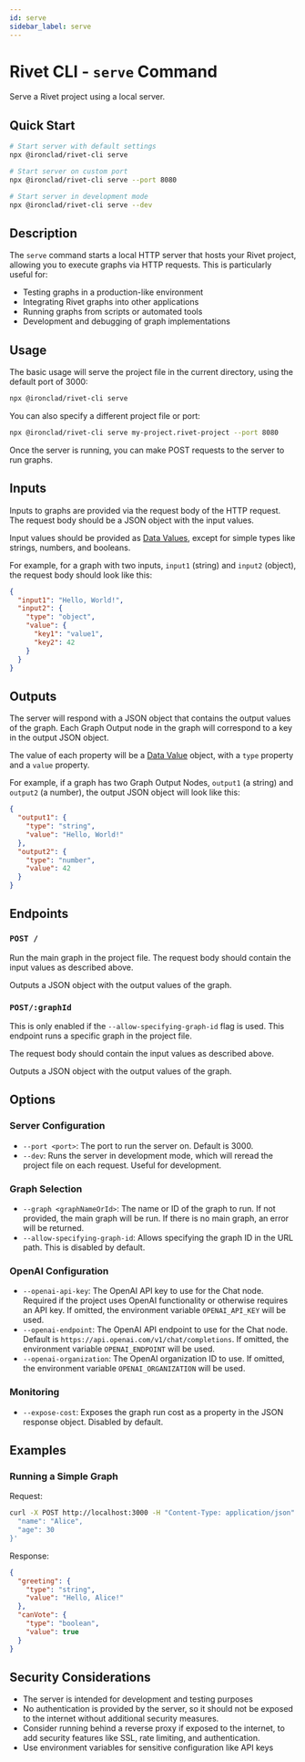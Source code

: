 ```yaml
---
id: serve
sidebar_label: serve
---
```


# Rivet CLI - `serve` Command

Serve a Rivet project using a local server.

## Quick Start

```bash
# Start server with default settings
npx @ironclad/rivet-cli serve

# Start server on custom port
npx @ironclad/rivet-cli serve --port 8080

# Start server in development mode
npx @ironclad/rivet-cli serve --dev
```

## Description

The `serve` command starts a local HTTP server that hosts your Rivet project, allowing you to execute graphs via HTTP requests. This is particularly useful for:

- Testing graphs in a production-like environment
- Integrating Rivet graphs into other applications
- Running graphs from scripts or automated tools
- Development and debugging of graph implementations

## Usage

The basic usage will serve the project file in the current directory, using the default port of 3000:

```bash
npx @ironclad/rivet-cli serve
```

You can also specify a different project file or port:

```bash
npx @ironclad/rivet-cli serve my-project.rivet-project --port 8080
```

Once the server is running, you can make POST requests to the server to run graphs.

## Inputs

Inputs to graphs are provided via the request body of the HTTP request. The request body should be a JSON object with the input values.

Input values should be provided as [Data Values](../user-guide/data-types.md), except for simple types like strings, numbers, and booleans.

For example, for a graph with two inputs, `input1` (string) and `input2` (object),
the request body should look like this:

```json
{
  "input1": "Hello, World!",
  "input2": {
    "type": "object",
    "value": {
      "key1": "value1",
      "key2": 42
    }
  }
}
```

## Outputs

The server will respond with a JSON object that contains the output values of the graph. Each Graph Output node in the graph will correspond to a key in the output JSON object.

The value of each property will be a [Data Value](../user-guide/data-types.md) object, with a `type` property and a `value` property.

For example, if a graph has two Graph Output Nodes, `output1` (a string) and `output2` (a number), the output JSON object will look like this:

```json
{
  "output1": {
    "type": "string",
    "value": "Hello, World!"
  },
  "output2": {
    "type": "number",
    "value": 42
  }
}
```

## Endpoints

### `POST /`

Run the main graph in the project file. The request body should contain the input values as described above.

Outputs a JSON object with the output values of the graph.

### `POST/:graphId`

This is only enabled if the `--allow-specifying-graph-id` flag is used. This endpoint runs a specific graph in the project file.

The request body should contain the input values as described above.

Outputs a JSON object with the output values of the graph.

## Options

### Server Configuration

- `--port <port>`: The port to run the server on. Default is 3000.
- `--dev`: Runs the server in development mode, which will reread the project file on each request. Useful for development.

### Graph Selection

- `--graph <graphNameOrId>`: The name or ID of the graph to run. If not provided, the main graph will be run. If there is no main graph, an error will be returned.
- `--allow-specifying-graph-id`: Allows specifying the graph ID in the URL path. This is disabled by default.

### OpenAI Configuration

- `--openai-api-key`: The OpenAI API key to use for the Chat node. Required if the project uses OpenAI functionality or otherwise requires an API key. If omitted, the environment variable `OPENAI_API_KEY` will be used.
- `--openai-endpoint`: The OpenAI API endpoint to use for the Chat node. Default is `https://api.openai.com/v1/chat/completions`. If omitted, the environment variable `OPENAI_ENDPOINT` will be used.
- `--openai-organization`: The OpenAI organization ID to use. If omitted, the environment variable `OPENAI_ORGANIZATION` will be used.

### Monitoring

- `--expose-cost`: Exposes the graph run cost as a property in the JSON response object. Disabled by default.

## Examples

### Running a Simple Graph

Request:

```bash
curl -X POST http://localhost:3000 -H "Content-Type: application/json" -d '{
  "name": "Alice",
  "age": 30
}'
```

Response:

```json
{
  "greeting": {
    "type": "string",
    "value": "Hello, Alice!"
  },
  "canVote": {
    "type": "boolean",
    "value": true
  }
}
```

## Security Considerations

- The server is intended for development and testing purposes
- No authentication is provided by the server, so it should not be exposed to the internet without additional security measures.
- Consider running behind a reverse proxy if exposed to the internet, to add security features like SSL, rate limiting, and authentication.
- Use environment variables for sensitive configuration like API keys
